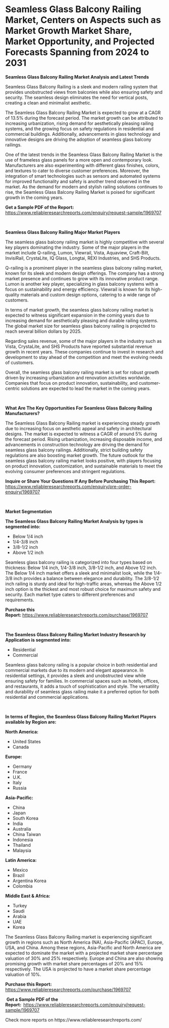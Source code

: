 <p><h1>Seamless Glass Balcony Railing Market, Centers on Aspects such as Market Growth Market Share, Market Opportunity, and Projected Forecasts Spanning from 2024 to 2031</h1></p><p><strong>Seamless Glass Balcony Railing Market Analysis and Latest Trends</strong></p>
<p><p>Seamless Glass Balcony Railing is a sleek and modern railing system that provides unobstructed views from balconies while also ensuring safety and security. The seamless design eliminates the need for vertical posts, creating a clean and minimalist aesthetic.</p><p>The Seamless Glass Balcony Railing Market is expected to grow at a CAGR of 13.5% during the forecast period. The market growth can be attributed to increasing urbanization, rising demand for aesthetically pleasing railing systems, and the growing focus on safety regulations in residential and commercial buildings. Additionally, advancements in glass technology and innovative designs are driving the adoption of seamless glass balcony railings.</p><p>One of the latest trends in the Seamless Glass Balcony Railing Market is the use of frameless glass panels for a more open and contemporary look. Manufacturers are also experimenting with different glass finishes, colors, and textures to cater to diverse customer preferences. Moreover, the integration of smart technologies such as sensors and automated systems for improved functionality and safety is another trend observed in the market. As the demand for modern and stylish railing solutions continues to rise, the Seamless Glass Balcony Railing Market is poised for significant growth in the coming years.</p></p>
<p><strong>Get a Sample PDF of the Report:&nbsp;</strong> <a href="https://www.reliableresearchreports.com/enquiry/request-sample/1969707">https://www.reliableresearchreports.com/enquiry/request-sample/1969707</a></p>
<p>&nbsp;</p>
<p><strong>Seamless Glass Balcony Railing Major Market Players</strong></p>
<p><p>The seamless glass balcony railing market is highly competitive with several key players dominating the industry. Some of the major players in the market include Q-railing, Lumon, Viewrail, Vista, Aquaview, Craft-Bilt, InvisiRail, CrystaLite, IQ Glass, Longtai, REXI Industries, and SHS Products.</p><p>Q-railing is a prominent player in the seamless glass balcony railing market, known for its sleek and modern design offerings. The company has a strong market presence and continues to grow with its innovative product range. Lumon is another key player, specializing in glass balcony systems with a focus on sustainability and energy efficiency. Viewrail is known for its high-quality materials and custom design options, catering to a wide range of customers.</p><p>In terms of market growth, the seamless glass balcony railing market is expected to witness significant expansion in the coming years due to increasing demand for aesthetically pleasing and durable railing systems. The global market size for seamless glass balcony railing is projected to reach several billion dollars by 2025.</p><p>Regarding sales revenue, some of the major players in the industry such as Vista, CrystaLite, and SHS Products have reported substantial revenue growth in recent years. These companies continue to invest in research and development to stay ahead of the competition and meet the evolving needs of customers.</p><p>Overall, the seamless glass balcony railing market is set for robust growth driven by increasing urbanization and renovation activities worldwide. Companies that focus on product innovation, sustainability, and customer-centric solutions are expected to lead the market in the coming years.</p></p>
<p>&nbsp;</p>
<p><strong>What Are The Key Opportunities For Seamless Glass Balcony Railing Manufacturers?</strong></p>
<p><p>The Seamless Glass Balcony Railing market is experiencing steady growth due to increasing focus on aesthetic appeal and safety in architectural designs. The market is expected to witness a CAGR of around 5% during the forecast period. Rising urbanization, increasing disposable income, and advancements in construction technology are driving the demand for seamless glass balcony railings. Additionally, strict building safety regulations are also boosting market growth. The future outlook for the seamless glass balcony railing market looks positive, with players focusing on product innovation, customization, and sustainable materials to meet the evolving consumer preferences and stringent regulations.</p></p>
<p><strong>Inquire or Share Your Questions If Any Before Purchasing This Report:</strong> <a href="https://www.reliableresearchreports.com/enquiry/pre-order-enquiry/1969707">https://www.reliableresearchreports.com/enquiry/pre-order-enquiry/1969707</a></p>
<p>&nbsp;</p>
<p><strong>Market Segmentation</strong></p>
<p><strong>The Seamless Glass Balcony Railing Market Analysis by types is segmented into:</strong></p>
<p><ul><li>Below 1/4 inch</li><li>1/4-3/8 inch</li><li>3/8-1/2 inch</li><li>Above 1/2 inch</li></ul></p>
<p><p>Seamless glass balcony railing is categorized into four types based on thickness: Below 1/4 inch, 1/4-3/8 inch, 3/8-1/2 inch, and Above 1/2 inch. The Below 1/4 inch market offers a sleek and minimalist look, while the 1/4-3/8 inch provides a balance between elegance and durability. The 3/8-1/2 inch railing is sturdy and ideal for high-traffic areas, whereas the Above 1/2 inch option is the thickest and most robust choice for maximum safety and security. Each market type caters to different preferences and requirements.</p></p>
<p><strong>Purchase this Report:&nbsp;</strong><a href="https://www.reliableresearchreports.com/purchase/1969707">https://www.reliableresearchreports.com/purchase/1969707</a></p>
<p>&nbsp;</p>
<p><strong>The Seamless Glass Balcony Railing Market Industry Research by Application is segmented into:</strong></p>
<p><ul><li>Residential</li><li>Commercial</li></ul></p>
<p><p>Seamless glass balcony railing is a popular choice in both residential and commercial markets due to its modern and elegant appearance. In residential settings, it provides a sleek and unobstructed view while ensuring safety for families. In commercial spaces such as hotels, offices, and restaurants, it adds a touch of sophistication and style. The versatility and durability of seamless glass railing make it a preferred option for both residential and commercial applications.</p></p>
<p>&nbsp;</p>
<p><strong>In terms of Region, the Seamless Glass Balcony Railing Market Players available by Region are:</strong></p>
<p>
    <p> <strong> North America: </strong>
        <ul>
            <li>United States</li>
            <li>Canada</li>
        </ul>
        </p> 
    <p> <strong> Europe: </strong>
        <ul>
            <li>Germany</li>
            <li>France</li>
            <li>U.K.</li>
            <li>Italy</li>
            <li>Russia</li>
        </ul>
        </p> 
    <p> <strong> Asia-Pacific: </strong>
        <ul>
            <li>China</li>
            <li>Japan</li>
            <li>South Korea</li>
            <li>India</li>
            <li>Australia</li>
            <li>China Taiwan</li>
            <li>Indonesia</li>
            <li>Thailand</li>
            <li>Malaysia</li>
        </ul>
        </p> 
    <p> <strong> Latin America: </strong>
        <ul>
            <li>Mexico</li>
            <li>Brazil</li>
            <li>Argentina Korea</li>
            <li>Colombia</li>
        </ul>
        </p> 
    <p> <strong> Middle East & Africa: </strong>
        <ul>
            <li>Turkey</li>
            <li>Saudi</li>
            <li>Arabia</li>
            <li>UAE</li>
            <li>Korea</li>
        </ul>
    </p>
    </p>
<p><p>The Seamless Glass Balcony Railing market is experiencing significant growth in regions such as North America (NA), Asia-Pacific (APAC), Europe, USA, and China. Among these regions, Asia-Pacific and North America are expected to dominate the market with a projected market share percentage valuation of 30% and 25% respectively. Europe and China are also showing promising growth with market share percentages of 20% and 15% respectively. The USA is projected to have a market share percentage valuation of 10%.</p></p>
<p><strong>Purchase this Report: </strong><a href="https://www.reliableresearchreports.com/purchase/1969707">https://www.reliableresearchreports.com/purchase/1969707</a></p>
<p>&nbsp;<strong>Get a Sample PDF of the Report:&nbsp;&nbsp;</strong><a href="https://www.reliableresearchreports.com/enquiry/request-sample/1969707">https://www.reliableresearchreports.com/enquiry/request-sample/1969707</a></p>
<p><strong></strong></p>
<p>Check more reports on https://www.reliableresearchreports.com/</p>